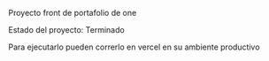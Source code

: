 Proyecto front de portafolio de one 

Estado del proyecto: Terminado 

Para ejecutarlo pueden correrlo en vercel en su ambiente productivo
